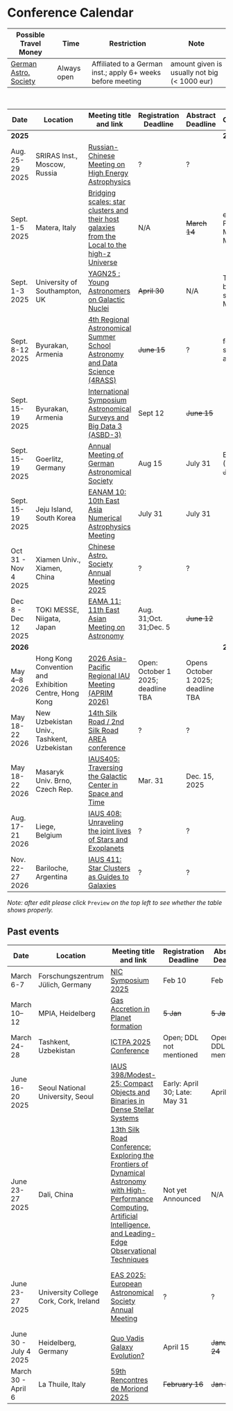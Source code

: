 # Conference Calendar

| Possible Travel Money | Time | Restriction | Note |
|-|-|-|-|
| [German Astro. Society](https://www.astronomische-gesellschaft.de/de/aktivitaeten/foerderung) | Always open | Affiliated to a German inst.; apply 6+ weeks before meeting | amount given is usually not big (< 1000 eur) |
​

| Date | Location | Meeting title and link | Registration Deadline | Abstract Deadline | Comments |
|-|-|-|-|-|-|
|**2025**|||||**2025**|
| Aug. 25-29 2025| SRIRAS Inst., Moscow, Russia | [ Russian-Chinese Meeting on High Energy Astrophysics ]( https://meeting.hea.cosmos.ru/ ) | ? | ? | |
| Sept. 1-5 2025| Matera, Italy | [Bridging scales: star clusters and their host galaxies from the Local to the high-z Universe](https://sites.google.com/inaf.it/bridging-scales-in-matera-2025/home) | N/A | ~~March 14~~ | emailed by Prof. Michela Mapelli |
| Sept. 1-3 2025|	University of Southampton, UK |	[YAGN25 : Young Astronomers on Galactic Nuclei](https://www.astro.soton.ac.uk/yagn2025/index.html) | ~~April 30~~ | N/A |	Talks will be selected in May 2025 |
| Sept. 8-12 2025| Byurakan, Armenia | [4th Regional Astronomical Summer School Astronomy and Data Science (4RASS)](https://www.bao.am/meetings/meetings/4RASS/index.html)| ~~June 15~~ | ? |for students in astronomy |
| Sept. 15-19 2025| Byurakan, Armenia | [International Symposium Astronomical Surveys and Big Data 3 (ASBD-3)](https://www.bao.am/meetings/meetings/ASBD3/index.php)|Sept 12 | ~~June 15~~| | 
| Sept. 15-19 2025| Goerlitz, Germany | [Annual Meeting of German Astronomical Society](https://ag2025.astronomische-gesellschaft.de/) | Aug 15 | July 31 | Early bird (-50€) = ~~July 15~~  |
| Sept. 15-19 2025| Jeju Island, South Korea | [EANAM 10: 10th East Asia Numerical Astrophysics Meeting](https://coma.kasi.re.kr/eanam10/) | July 31 | July 31  |  |
| Oct 31 - Nov 4 2025| Xiamen Univ., Xiamen, China | [Chinese Astro. Society Annual Meeting 2025](http://astronomy.pmo.cas.cn/xsjl/gnxsjl/202504/t20250416_831825.html) | ? | ? |  |
| Dec 8 - Dec 12 2025 | TOKI MESSE, Niigata, Japan | [EAMA 11: 11th East Asian Meeting on Astronomy]( https://naoj-global.mtk.nao.ac.jp/eama11/ ) | Aug. 31;Oct. 31;Dec. 5 | ~~June 12~~ | |
|**2026**|||||**2026**|
| May 4–8 2026     | Hong Kong Convention and Exhibition Centre, Hong Kong          | [2026 Asia-Pacific Regional IAU Meeting (APRIM 2026)](https://aprim2026.org/)           | Open: October 1 2025; deadline TBA | Opens October 1 2025; deadline TBA |  |
|May 18-22 2026 | New Uzbekistan Univ., Tashkent, Uzbekistan | [14th Silk Road / 2nd Silk Road AREA conference](https://astro-silkroad.eu/conferences/silkroad14) | ? | ? | |
|May 18-22 2026| Masaryk Univ. Brno, Czech Rep.| [IAUS405: Traversing the Galactic Center in Space and Time](https://gc2026.muni.cz/)| Mar. 31 | Dec. 15, 2025 | |
|Aug. 17-21 2026| Liege, Belgium | [IAUS 408: Unraveling the joint lives of Stars and Exoplanets](https://pandore.astro.uliege.be/IAUS408/) | ? | ? | |
|Nov. 22-27 2026 | Bariloche, Argentina | [IAUS 411: Star Clusters as Guides to Galaxies](https://iaus411.fcaglp.unlp.edu.ar/) | ? | ? | |


*Note: after edit please click* `Preview` *on the top left to see whether the table shows properly.*

## Past events
| Date | Location | Meeting title and link | Registration Deadline | Abstract Deadline | Comments |
|-|-|-|-|-|-|
| March 6-7 | Forschungszentrum Jülich, Germany | [NIC Symposium 2025](https://www.john-von-neumann-institut.de/en/news/nic-symposium/nic-symposium-2025)   | Feb 10 | Feb 10 ||
| March 10–12 | MPIA, Heidelberg| [Gas Accretion in Planet formation](https://sites.google.com/view/gapconference1) | ~~5 Jan~~ | ~~5 Jan~~ | |
| March 24-28 | Tashkent, Uzbekistan | [ICTPA 2025 Conference](https://conference.ifar.uz/ictpa2025/)     | Open; DDL not mentioned | Open; DDL not mentioned | |
| June 16-20 2025| Seoul National University, Seoul | [IAUS 398/Modest-25: Compact Objects and Binaries in Dense Stellar Systems](https://gravity.snu.ac.kr/iaus398/) | Early: April 30; Late: May 31 | April 15 | |
| June 23-27 2025| Dali, China | [13th Silk Road Conference: Exploring the Frontiers of Dynamical Astronomy with High-Performance Computing, Artificial Intelligence, and Leading-Edge Observational Techniques](https://www.astro-silkroad.eu/conferences/silkroad13) | Not yet Announced | N/A | |
| June 23-27 2025| University College Cork, Cork, Ireland | [EAS 2025: European Astronomical Society Annual Meeting](https://eas.unige.ch/EAS_meeting/) | ? | ? | Selection of Symposia and Sessions: end-Jan 2025|
| June 30 - July 4 2025| Heidelberg, Germany | [Quo Vadis Galaxy Evolution?](https://sites.google.com/view/quovadisgalaxyevolution/home) | April 15 | ~~January 24~~ | |
| March 30 - April 6   | La Thuile, Italy | [59th Rencontres de Moriond 2025](https://moriond.in2p3.fr/2025/Gravitation/) | ~~February 16~~ | ~~Jan 31~~ | |
